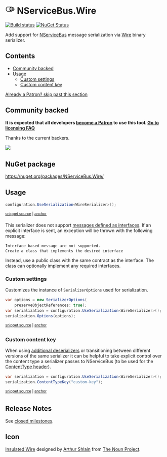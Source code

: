 <!--
GENERATED FILE - DO NOT EDIT
This file was generated by [MarkdownSnippets](https://github.com/SimonCropp/MarkdownSnippets).
Source File: /readme.source.md
To change this file edit the source file and then run MarkdownSnippets.
-->

# <img src="/src/icon.png" height="30px"> NServiceBus.Wire

[![Build status](https://ci.appveyor.com/api/projects/status/sjv1mlf4s3iv6iba/branch/master?svg=true)](https://ci.appveyor.com/project/SimonCropp/nservicebus-wire)
[![NuGet Status](https://img.shields.io/nuget/v/NServiceBus.Wire.svg)](https://www.nuget.org/packages/NServiceBus.Wire/)

Add support for [NServiceBus](https://particular.net/nservicebus) message serialization via [Wire](https://github.com/rogeralsing/Wire) binary serializer.

<!-- toc -->
## Contents

  * [Community backed](#community-backed)
  * [Usage](#usage)
    * [Custom settings](#custom-settings)
    * [Custom content key](#custom-content-key)<!-- endtoc -->

<!--- StartOpenCollectiveBackers -->

[Already a Patron? skip past this section](#endofbacking)


## Community backed

**It is expected that all developers [become a Patron](https://opencollective.com/nservicebusextensions/contribute/patron-6976) to use this tool. [Go to licensing FAQ](https://github.com/NServiceBusExtensions/Home/#licensingpatron-faq)**

Thanks to the current backers.

<img src="https://opencollective.com/nservicebusextensions/tiers/patron.svg?width=890&avatarHeight=60&button=false">

<a href="#" id="endofbacking"></a>

<!--- EndOpenCollectiveBackers -->


## NuGet package

https://nuget.org/packages/NServiceBus.Wire/


## Usage

<!-- snippet: WireSerialization -->
<a id='snippet-wireserialization'/></a>
```cs
configuration.UseSerialization<WireSerializer>();
```
<sup><a href='/src/Tests/Snippets/Usage.cs#L9-L13' title='File snippet `wireserialization` was extracted from'>snippet source</a> | <a href='#snippet-wireserialization' title='Navigate to start of snippet `wireserialization`'>anchor</a></sup>
<!-- endsnippet -->

This serializer does not support [messages defined as interfaces](https://docs.particular.net/nservicebus/messaging/messages-as-interfaces). If an explicit interface is sent, an exception will be thrown with the following message:

```
Interface based message are not supported.
Create a class that implements the desired interface
```

Instead, use a public class with the same contract as the interface. The class can optionally implement any required interfaces.


### Custom settings

Customizes the instance of `SerializerOptions` used for serialization.

<!-- snippet: WireCustomSettings -->
<a id='snippet-wirecustomsettings'/></a>
```cs
var options = new SerializerOptions(
    preserveObjectReferences: true);
var serialization = configuration.UseSerialization<WireSerializer>();
serialization.Options(options);
```
<sup><a href='/src/Tests/Snippets/Usage.cs#L18-L25' title='File snippet `wirecustomsettings` was extracted from'>snippet source</a> | <a href='#snippet-wirecustomsettings' title='Navigate to start of snippet `wirecustomsettings`'>anchor</a></sup>
<!-- endsnippet -->


### Custom content key

When using [additional deserializers](https://docs.particular.net/nservicebus/serialization/#specifying-additional-deserializers) or transitioning between different versions of the same serializer it can be helpful to take explicit control over the content type a serializer passes to NServiceBus (to be used for the [ContentType header](https://docs.particular.net/nservicebus/messaging/headers#serialization-headers-nservicebus-contenttype)).

<!-- snippet: WireContentTypeKey -->
<a id='snippet-wirecontenttypekey'/></a>
```cs
var serialization = configuration.UseSerialization<WireSerializer>();
serialization.ContentTypeKey("custom-key");
```
<sup><a href='/src/Tests/Snippets/Usage.cs#L30-L35' title='File snippet `wirecontenttypekey` was extracted from'>snippet source</a> | <a href='#snippet-wirecontenttypekey' title='Navigate to start of snippet `wirecontenttypekey`'>anchor</a></sup>
<!-- endsnippet -->


## Release Notes

See [closed milestones](../../milestones?state=closed).


## Icon

[Insulated Wire](https://thenounproject.com/term/insulated-wire/116162) designed by [Arthur Shlain](https://thenounproject.com/ArtZ91/) from [The Noun Project](https://thenounproject.com).
